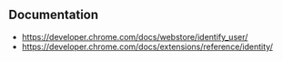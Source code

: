 ## Documentation 
- https://developer.chrome.com/docs/webstore/identify_user/
- https://developer.chrome.com/docs/extensions/reference/identity/


